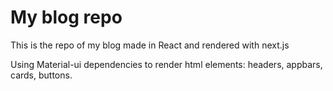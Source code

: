 # My blog repo

This is the repo of my blog made in React and rendered with next.js

Using Material-ui dependencies to render html elements: headers, appbars, cards, buttons.